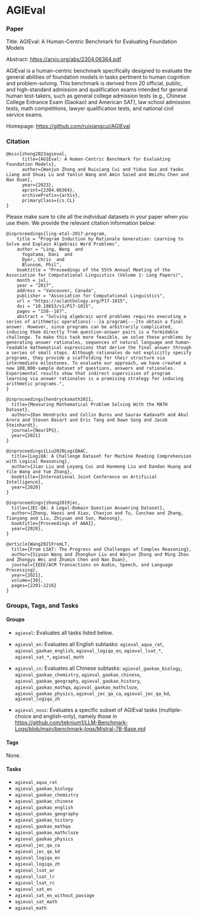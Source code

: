 # AGIEval

### Paper

Title: AGIEval: A Human-Centric Benchmark for Evaluating Foundation Models

Abstract: https://arxiv.org/abs/2304.06364.pdf

AGIEval is a human-centric benchmark specifically designed to evaluate the general abilities of foundation models in tasks pertinent to human cognition and problem-solving.
This benchmark is derived from 20 official, public, and high-standard admission and qualification exams intended for general human test-takers, such as general college admission tests (e.g., Chinese College Entrance Exam (Gaokao) and American SAT), law school admission tests, math competitions, lawyer qualification tests, and national civil service exams.

Homepage: https://github.com/ruixiangcui/AGIEval

### Citation

```
@misc{zhong2023agieval,
      title={AGIEval: A Human-Centric Benchmark for Evaluating Foundation Models},
      author={Wanjun Zhong and Ruixiang Cui and Yiduo Guo and Yaobo Liang and Shuai Lu and Yanlin Wang and Amin Saied and Weizhu Chen and Nan Duan},
      year={2023},
      eprint={2304.06364},
      archivePrefix={arXiv},
      primaryClass={cs.CL}
}
```

Please make sure to cite all the individual datasets in your paper when you use them. We provide the relevant citation information below:

```
@inproceedings{ling-etal-2017-program,
    title = "Program Induction by Rationale Generation: Learning to Solve and Explain Algebraic Word Problems",
    author = "Ling, Wang  and
      Yogatama, Dani  and
      Dyer, Chris  and
      Blunsom, Phil",
    booktitle = "Proceedings of the 55th Annual Meeting of the Association for Computational Linguistics (Volume 1: Long Papers)",
    month = jul,
    year = "2017",
    address = "Vancouver, Canada",
    publisher = "Association for Computational Linguistics",
    url = "https://aclanthology.org/P17-1015",
    doi = "10.18653/v1/P17-1015",
    pages = "158--167",
    abstract = "Solving algebraic word problems requires executing a series of arithmetic operations{---}a program{---}to obtain a final answer. However, since programs can be arbitrarily complicated, inducing them directly from question-answer pairs is a formidable challenge. To make this task more feasible, we solve these problems by generating answer rationales, sequences of natural language and human-readable mathematical expressions that derive the final answer through a series of small steps. Although rationales do not explicitly specify programs, they provide a scaffolding for their structure via intermediate milestones. To evaluate our approach, we have created a new 100,000-sample dataset of questions, answers and rationales. Experimental results show that indirect supervision of program learning via answer rationales is a promising strategy for inducing arithmetic programs.",
}

@inproceedings{hendrycksmath2021,
  title={Measuring Mathematical Problem Solving With the MATH Dataset},
  author={Dan Hendrycks and Collin Burns and Saurav Kadavath and Akul Arora and Steven Basart and Eric Tang and Dawn Song and Jacob Steinhardt},
  journal={NeurIPS},
  year={2021}
}

@inproceedings{Liu2020LogiQAAC,
  title={LogiQA: A Challenge Dataset for Machine Reading Comprehension with Logical Reasoning},
  author={Jian Liu and Leyang Cui and Hanmeng Liu and Dandan Huang and Yile Wang and Yue Zhang},
  booktitle={International Joint Conference on Artificial Intelligence},
  year={2020}
}

@inproceedings{zhong2019jec,
  title={JEC-QA: A Legal-Domain Question Answering Dataset},
  author={Zhong, Haoxi and Xiao, Chaojun and Tu, Cunchao and Zhang, Tianyang and Liu, Zhiyuan and Sun, Maosong},
  booktitle={Proceedings of AAAI},
  year={2020},
}

@article{Wang2021FromLT,
  title={From LSAT: The Progress and Challenges of Complex Reasoning},
  author={Siyuan Wang and Zhongkun Liu and Wanjun Zhong and Ming Zhou and Zhongyu Wei and Zhumin Chen and Nan Duan},
  journal={IEEE/ACM Transactions on Audio, Speech, and Language Processing},
  year={2021},
  volume={30},
  pages={2201-2216}
}
```

### Groups, Tags, and Tasks

#### Groups

- `agieval`: Evaluates all tasks listed below.

- `agieval_en`: Evaluates all English subtasks: `agieval_aqua_rat`, `agieval_gaokao_english`, `agieval_logiqa_en`, `agieval_lsat_*`, `agieval_sat_*`, `agieval_math`

- `agieval_cn`: Evaluates all Chinese subtasks:
`agieval_gaokao_biology`, `agieval_gaokao_chemistry`, `agieval_gaokao_chinese`, `agieval_gaokao_geography`,
`agieval_gaokao_history`, `agieval_gaokao_mathqa`, `agieval_gaokao_mathcloze`, `agieval_gaokao_physics`, `agieval_jec_qa_ca`, `agieval_jec_qa_kd`, `agieval_logiqa_zh`

- `agieval_nous`: Evaluates a specific subset of AGIEval tasks (multiple-choice and english-only), namely those in https://github.com/teknium1/LLM-Benchmark-Logs/blob/main/benchmark-logs/Mistral-7B-Base.md

#### Tags

None.

#### Tasks

- `agieval_aqua_rat`
- `agieval_gaokao_biology`
- `agieval_gaokao_chemistry`
- `agieval_gaokao_chinese`
- `agieval_gaokao_english`
- `agieval_gaokao_geography`
- `agieval_gaokao_history`
- `agieval_gaokao_mathqa`
- `agieval_gaokao_mathcloze`
- `agieval_gaokao_physics`
- `agieval_jec_qa_ca`
- `agieval_jec_qa_kd`
- `agieval_logiqa_en`
- `agieval_logiqa_zh`
- `agieval_lsat_ar`
- `agieval_lsat_lr`
- `agieval_lsat_rc`
- `agieval_sat_en`
- `agieval_sat_en_without_passage`
- `agieval_sat_math`
- `agieval_math`
